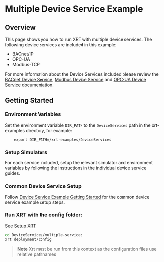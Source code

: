 # Multiple Device Service Example

## Overview

This page shows you how to run XRT with multiple device services. The following device services are included in this example:

- BACnet/IP
- OPC-UA
- Modbus-TCP

For more information about the Device Services included please review the [BACnet Device Service](https://docs.iotechsys.com/edge-xrt22/device-service-components/bacnet-device-service-component.html), [Modbus Device Service](https://docs.iotechsys.com/edge-xrt22/device-service-components/modbus-device-service-component.html) and [OPC-UA Device Service](https://docs.iotechsys.com/edge-xrt22/device-service-components/opc-ua-device-service-component.html) documentation.

## Getting Started

### Environment Variables

Set the environment variable `DIR_PATH` to the `DeviceServices` path in the xrt-examples directory, for example:

```shell
    export DIR_PATH=/xrt-examples/DeviceServices
```

### Setup Simulators

For each service included, setup the relevant simulator and environment variables by following the instructions in the individual device service guides.

### **Common Device Service Setup**

Follow [Device Service Example Getting Started](../interactive-walkthrough/ds-getting-started-common.md) for the common device service example setup steps.

### **Run XRT with the config folder:**

See [Setup XRT](../interactive-walkthrough/setup-xrt.md)

```bash
cd DeviceServices/multiple-services
xrt deployment/config
```

> **Note** Xrt must be run from this context as the configuration files use relative pathnames
